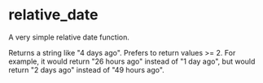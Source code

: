 relative_date
=============

A very simple relative date function.

Returns a string like "4 days ago". Prefers to return values >= 2. 
For example, it would return "26 hours ago" instead of "1 day ago", but would return 
"2 days ago" instead of "49 hours ago".
